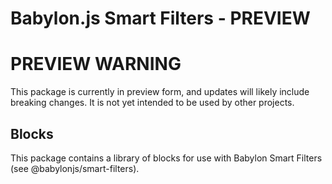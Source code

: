# Babylon.js Smart Filters - PREVIEW

# PREVIEW WARNING

This package is currently in preview form, and updates will likely include breaking changes. It is not yet intended to be used by other projects.

## Blocks

This package contains a library of blocks for use with Babylon Smart Filters (see @babylonjs/smart-filters).
